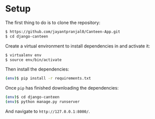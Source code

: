 # Setup

The first thing to do is to clone the repository:

```sh
$ https://github.com/jayantpranjal0/Canteen-App.git
$ cd django-canteen
```

Create a virtual environment to install dependencies in and activate it:

```sh
$ virtualenv env
$ source env/bin/activate
```

Then install the dependencies:

```sh
(env)$ pip install -r requirements.txt
```

Once `pip` has finished downloading the dependencies:
```sh
(env)$ cd django-canteen
(env)$ python manage.py runserver
```
And navigate to `http://127.0.0.1:8000/`.




<!-- Next Change:

3. Add Functionality to order (add to cart and fast checkout)
4. Add functionlity for canteenwala to have an UI for order
5. Add functionality for user to get random 4 digit number for order collection
6. Add functionality for partial order collection




 -->